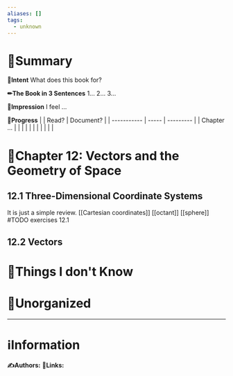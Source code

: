 ```yaml
---
aliases: []
tags:
  - unknown
---
```


# 📝Summary
**🎯Intent**
What does this book for?

**✏The Book in 3 Sentences**
1...
2...
3...

**🧠Impression**
I feel ...

**🏁Progress**
|             | Read? | Document? |
| ----------- | ----- | --------- |
| Chapter ... |       |           |
|             |       |           |
|             |       |           |


# 📖Chapter 12: Vectors and the Geometry of Space
## 12.1 Three-Dimensional Coordinate Systems
It is just a simple review.
[[Cartesian coordinates]]
[[octant]]
[[sphere]]
#TODO  exercises 12.1

## 12.2 Vectors


# 💭Things I don't Know


# 🍂Unorganized


___
# ℹInformation
**✍Authors:**
**🔗Links:**